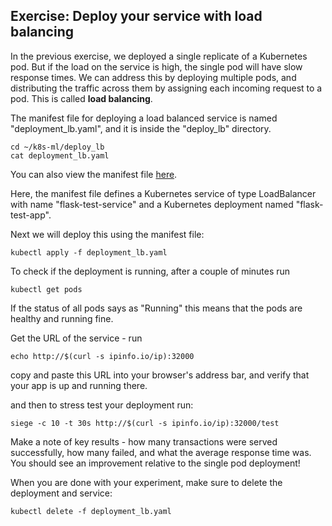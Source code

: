 ## Exercise: Deploy your service with load balancing

In the previous exercise, we deployed a single replicate of a Kubernetes pod. But if the load on the service is high, the single pod will have slow response times. We can address this by deploying multiple pods, and distributing the traffic across them by assigning each incoming request to a pod. This is called **load balancing**.

The manifest file for deploying a load balanced service is named "deployment_lb.yaml", and it is inside the "deploy_lb" directory.


``` shell
cd ~/k8s-ml/deploy_lb
cat deployment_lb.yaml
```

You can also view the manifest file [here](https://github.com/teaching-on-testbeds/k8s-ml/blob/main/deploy_lb/deployment_lb.yaml).


Here, the manifest file defines a Kubernetes service of type LoadBalancer with name "flask-test-service" and a Kubernetes deployment named "flask-test-app".

Next we will deploy this using the manifest file:

``` shell
kubectl apply -f deployment_lb.yaml

```

To check if the deployment is running, after a couple of minutes run 

``` shell
kubectl get pods

```

If the status of all pods says as "Running" this means that the pods are healthy and running fine.

Get the URL of the service - run

``` shell
echo http://$(curl -s ipinfo.io/ip):32000
```

copy and paste this URL into your browser's address bar, and verify that your app is up and running there.

and then to stress test your deployment run: 

``` shell
siege -c 10 -t 30s http://$(curl -s ipinfo.io/ip):32000/test
```
Make a note of key results - how many transactions were served successfully, how many failed, and what the average response time was. You should see an improvement relative to the single pod deployment!

When you are done with your experiment, make sure to delete the deployment and service:

``` shell
kubectl delete -f deployment_lb.yaml

```
